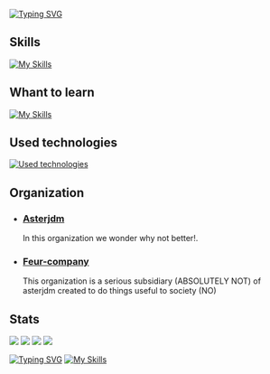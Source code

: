 [![Typing SVG](https://readme-typing-svg.demolab.com?font=ubuntu&weight=900&size=60&pause=1000&color=F7F7F7&width=900&height=90&lines=I'm+Asteroidus;I+have+10¹²IQ;I'm+god;Visit+my+website;Why+you+still+alive?%3F)](https://rmbi.ch/aster/)

## Skills

 [![My Skills](https://skillicons.dev/icons?i=html,css,rust,python,bash,md)](https://github.com/AsteroidusTv)

## Whant to learn
 [![My Skills](https://skillicons.dev/icons?i=tauri,webassembly)](https://github.comAsteroidusTv)


## Used technologies

 [![Used technologies](https://skillicons.dev/icons?i=linux,vscode,git,github,discord)](https://github.com/AsteroidusTv)

## Organization

 - ### [Asterjdm](https://github.com/asterjdm)
   
   In this organization we wonder why not better!.
 
 - ### [Feur-company](https://github.com/Feur-company)
   
   This organization is a serious subsidiary (ABSOLUTELY NOT) of asterjdm created to do things useful to society (NO)

## Stats

 [![](http://github-profile-summary-cards.vercel.app/api/cards/repos-per-language?username=AsteroidusTv&theme=dracula)](https://github.com/AsteroidusTv)
 [![](http://github-profile-summary-cards.vercel.app/api/cards/most-commit-language?username=AsteroidusTv&theme=dracula)](https://github.com/AsteroidusTv)
 [![](http://github-profile-summary-cards.vercel.app/api/cards/stats?username=AsteroidusTv&theme=dracula)](https://github.com/AsteroidusTv)
 [![](http://github-profile-summary-cards.vercel.app/api/cards/productive-time?username=AsteroidusTv&theme=dracula&utcOffset=2)](https://github.com/AsteroidusTv)


[![Typing SVG](https://readme-typing-svg.demolab.com?font=ubuntu&weight=900&size=20&pause=1000&color=F7F7F7&width=900&height=90&lines=The+best+programming+language+is+?;There+is+one+answer;You+have+to+learn+it;Its+RUST!!!!;Why+you+still+alive?%3F)]([https://rmbi.ch/aster/](https://www.rust-lang.org/fr/tools/install))
 [![My Skills](https://skillicons.dev/icons?i=rust)](https://github.com/AsteroidusTv)
